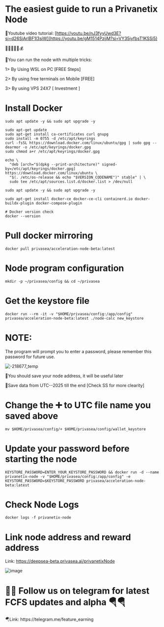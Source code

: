 <h1>The easiest guide to run a Privanetix Node</h1>

<h>💎Youtube video tutorial: [https://youtu.be/nJ3fyyUwd3E?si=d26SiArlBF1l3siW](https://youtu.be/gM1514PzjjM?si=VY35iyfbsT1KSSi5)</h>

🫰💸💴🤑💲💰

<h>💎You can run the node with multiple tricks:</h>

1> By Using WSL on PC [FREE Steps]

2> By using free terminals on Mobile [FREE]

3> By using VPS 24X7 [ Investment ]

<h1>Install Docker</h1>

```console
sudo apt update -y && sudo apt upgrade -y

sudo apt-get update
sudo apt-get install ca-certificates curl gnupg
sudo install -m 0755 -d /etc/apt/keyrings
curl -fsSL https://download.docker.com/linux/ubuntu/gpg | sudo gpg --dearmor -o /etc/apt/keyrings/docker.gpg
sudo chmod a+r /etc/apt/keyrings/docker.gpg

echo \
  "deb [arch="$(dpkg --print-architecture)" signed-by=/etc/apt/keyrings/docker.gpg] https://download.docker.com/linux/ubuntu \
  "$(. /etc/os-release && echo "$VERSION_CODENAME")" stable" | \
  sudo tee /etc/apt/sources.list.d/docker.list > /dev/null

sudo apt update -y && sudo apt upgrade -y

sudo apt-get install docker-ce docker-ce-cli containerd.io docker-buildx-plugin docker-compose-plugin

# Docker version check
docker --version
```

<h1>Pull docker mirroring</h1>

```console
docker pull privasea/acceleration-node-beta:latest
```

<h1>Node program configuration</h1>

```console
mkdir -p ~/privasea/config && cd ~/privasea
```

<h1>Get the keystore file</h1>

```console
docker run --rm -it -v "$HOME/privasea/config:/app/config" privasea/acceleration-node-beta:latest ./node-calc new_keystore
```
<h1>NOTE:</h1>

The program will prompt you to enter a password, please remember this password for future use.

![-218677_temp](https://github.com/user-attachments/assets/0efcbf96-407f-46db-9f27-a0fcc4c0817e)

🔹You should save your node address, it will be useful later

🔹Save data from UTC--2025 till the end [Check SS for more clearity]

<h1>Change the ➕ to UTC file name you saved above</h1>

```console
mv $HOME/privasea/config/+ $HOME/privasea/config/wallet_keystore
```
<h1>Update your password before starting the node</h1>

```console
KEYSTORE_PASSWORD=ENTER_YOUR_KEYSTORE_PASSWORD && docker run -d --name privanetix-node -v "$HOME/privasea/config:/app/config" -e KEYSTORE_PASSWORD=$KEYSTORE_PASSWORD privasea/acceleration-node-beta:latest
```
<h1>Check Node Logs</h1>

```console
docker logs -f privanetix-node
```
<h1>Link node address and reward address</h1>

Link: https://deepsea-beta.privasea.ai/privanetixNode

![image](https://github.com/user-attachments/assets/f4e5dfee-b065-4bd8-9174-716cd661e2d2)

<h1>💎💎 Follow us on telegram for latest FCFS updates and alpha 🪂🪂</h1>
🪂Link: https://telegram.me/feature_earning
